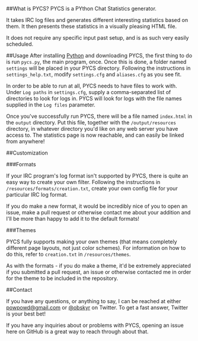 ##What is PYCS?
PYCS is a PYthon Chat Statistics generator.

It takes IRC log files and generates different interesting statistics based on them. It then presents these statistics in a visually pleasing HTML file.

It does not require any specific input past setup, and is as such very easily scheduled.

##Usage
After installing [Python](http://python.org/) and downloading PYCS, the first thing to do is run `pycs.py`, the main program, once. Once this is done, a folder named `settings` will be placed in your PYCS directory. Following the instructions in `settings_help.txt`, modify `settings.cfg` and `aliases.cfg` as you see fit.

In order to be able to run at all, PYCS needs to have files to work with. Under `Log paths` in `settings.cfg`, supply a comma-separated list of directories to look for logs in. PYCS will look for logs with the file names supplied in the `Log files` parameter.

Once you've successfully run PYCS, there will be a file named `index.html` in the `output` directory. Put this file, together with the `/output/resources` directory, in whatever directory you'd like on any web server you have access to. The statistics page is now reachable, and can easily be linked from anywhere!

##Customization

###Formats

If your IRC program's log format isn't supported by PYCS, there is quite an easy way to create your own filter. Following the instructions in `/resources/formats/creation.txt`, create your own config file for your particular IRC log format.

If you do make a new format, it would be incredibly nice of you to open an issue, make a pull request or otherwise contact me about your addition and I'll be more than happy to add it to the default formats!

###Themes

PYCS fully supports making your own themes (that means completely different page layouts, not just color schemes). For information on how to do this, refer to `creation.txt` in `/resources/themes`.

As with the formats - if you do make a theme, it'd be extremely appreciated if you submitted a pull request, an issue or otherwise contacted me in order for the theme to be included in the repository.

##Contact

If you have any questions, or anything to say, I can be reached at either [powpowd@gmail.com](mailto:powpowd@gmail.com) or [@obskyr](http://twitter.com/obskyr) on Twitter. To get a fast answer, Twitter is your best bet!

If you have any inquiries about or problems with PYCS, opening an issue here on GitHub is a great way to reach through about that.

